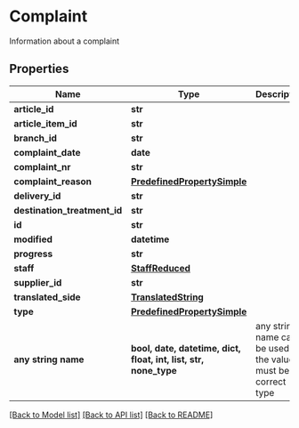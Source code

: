 # Complaint

Information about a complaint

## Properties
Name | Type | Description | Notes
------------ | ------------- | ------------- | -------------
**article_id** | **str** |  | [optional] 
**article_item_id** | **str** |  | [optional] 
**branch_id** | **str** |  | [optional] 
**complaint_date** | **date** |  | [optional] 
**complaint_nr** | **str** |  | [optional] 
**complaint_reason** | [**PredefinedPropertySimple**](PredefinedPropertySimple.md) |  | [optional] 
**delivery_id** | **str** |  | [optional] 
**destination_treatment_id** | **str** |  | [optional] 
**id** | **str** |  | [optional] 
**modified** | **datetime** |  | [optional] 
**progress** | **str** |  | [optional] 
**staff** | [**StaffReduced**](StaffReduced.md) |  | [optional] 
**supplier_id** | **str** |  | [optional] 
**translated_side** | [**TranslatedString**](TranslatedString.md) |  | [optional] 
**type** | [**PredefinedPropertySimple**](PredefinedPropertySimple.md) |  | [optional] 
**any string name** | **bool, date, datetime, dict, float, int, list, str, none_type** | any string name can be used but the value must be the correct type | [optional]

[[Back to Model list]](../README.md#documentation-for-models) [[Back to API list]](../README.md#documentation-for-api-endpoints) [[Back to README]](../README.md)


